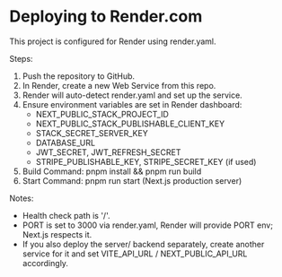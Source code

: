 # Deploying to Render.com

This project is configured for Render using render.yaml.

Steps:
1. Push the repository to GitHub.
2. In Render, create a new Web Service from this repo.
3. Render will auto-detect render.yaml and set up the service.
4. Ensure environment variables are set in Render dashboard:
   - NEXT_PUBLIC_STACK_PROJECT_ID
   - NEXT_PUBLIC_STACK_PUBLISHABLE_CLIENT_KEY
   - STACK_SECRET_SERVER_KEY
   - DATABASE_URL
   - JWT_SECRET, JWT_REFRESH_SECRET
   - STRIPE_PUBLISHABLE_KEY, STRIPE_SECRET_KEY (if used)
5. Build Command: pnpm install && pnpm run build
6. Start Command: pnpm run start (Next.js production server)

Notes:
- Health check path is '/'.
- PORT is set to 3000 via render.yaml, Render will provide PORT env; Next.js respects it.
- If you also deploy the server/ backend separately, create another service for it and set VITE_API_URL / NEXT_PUBLIC_API_URL accordingly.
